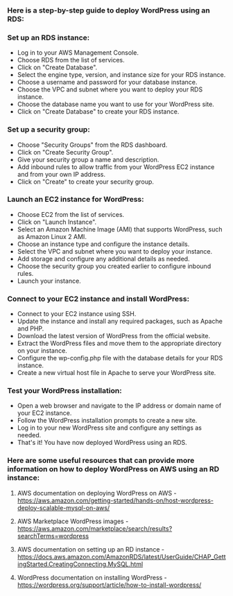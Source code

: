 ### Here is a step-by-step guide to deploy WordPress using an RDS:

### Set up an RDS instance:

- Log in to your AWS Management Console.
- Choose RDS from the list of services.
- Click on "Create Database".
- Select the engine type, version, and instance size for your RDS instance.
- Choose a username and password for your database instance.
- Choose the VPC and subnet where you want to deploy your RDS instance.
- Choose the database name you want to use for your WordPress site.
- Click on "Create Database" to create your RDS instance.

### Set up a security group:

- Choose "Security Groups" from the RDS dashboard.
- Click on "Create Security Group".
- Give your security group a name and description.
- Add inbound rules to allow traffic from your WordPress EC2 instance and from your own IP address.
- Click on "Create" to create your security group.

### Launch an EC2 instance for WordPress:

- Choose EC2 from the list of services.
- Click on "Launch Instance".
- Select an Amazon Machine Image (AMI) that supports WordPress, such as Amazon Linux 2 AMI.
- Choose an instance type and configure the instance details.
- Select the VPC and subnet where you want to deploy your instance.
- Add storage and configure any additional details as needed.
- Choose the security group you created earlier to configure inbound rules.
- Launch your instance.

### Connect to your EC2 instance and install WordPress:
- Connect to your EC2 instance using SSH.
- Update the instance and install any required packages, such as Apache and PHP.
- Download the latest version of WordPress from the official website.
- Extract the WordPress files and move them to the appropriate directory on your instance.
- Configure the wp-config.php file with the database details for your RDS instance.
- Create a new virtual host file in Apache to serve your WordPress site.

### Test your WordPress installation:
- Open a web browser and navigate to the IP address or domain name of your EC2 instance.
- Follow the WordPress installation prompts to create a new site.
- Log in to your new WordPress site and configure any settings as needed.
- That's it! You have now deployed WordPress using an RDS.

### Here are some useful resources that can provide more information on how to deploy WordPress on AWS using an RD instance:

1. AWS documentation on deploying WordPress on AWS - https://aws.amazon.com/getting-started/hands-on/host-wordpress-deploy-scalable-mysql-on-aws/

2. AWS Marketplace WordPress images - https://aws.amazon.com/marketplace/search/results?searchTerms=wordpress

3. AWS documentation on setting up an RD instance - https://docs.aws.amazon.com/AmazonRDS/latest/UserGuide/CHAP_GettingStarted.CreatingConnecting.MySQL.html

4. WordPress documentation on installing WordPress - https://wordpress.org/support/article/how-to-install-wordpress/
